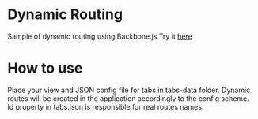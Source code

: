 # Dynamic Routing
Sample of dynamic routing using Backbone.js
Try it [here](http://dmitrp.github.io/dynamic-routing-backbone)

# How to use
Place your view and JSON config file for tabs in tabs-data folder.
Dynamic routes will be created in the application accordingly to the config scheme.
Id property in tabs.json is responsible for real routes names.

